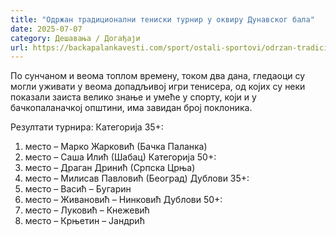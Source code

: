 ```yaml
---
title: "Одржан традиционални тениски турнир у оквиру Дунавског бала"
date: 2025-07-07
category: Дешавања / Догађаји
url: https://backapalankavesti.com/sport/ostali-sportovi/odrzan-tradicionalni-teniski-turnir-u-okviru-dunavskog-bala/
---
```


По сунчаном и веома топлом времену, током два дана, гледаоци су могли уживати у веома допадљивој игри тенисера, од којих су неки показали заиста велико знање и умеће у спорту, који и у бачкопаланачкој општини, има завидан број поклоника.

Резултати турнира:
Категорија 35+:
1. место – Марко Жарковић (Бачка Паланка)
2. место – Саша Илић (Шабац)
Категорија 50+:
1. место – Драган Дринић (Српска Црња)
2. место – Милисав Павловић (Београд)
Дублови 35+:
1. место – Васић – Бугарин
2. место – Живановић – Нинковић
Дублови 50+:
1. место – Луковић – Кнежевић
2. место – Крњетин – Јандрић
